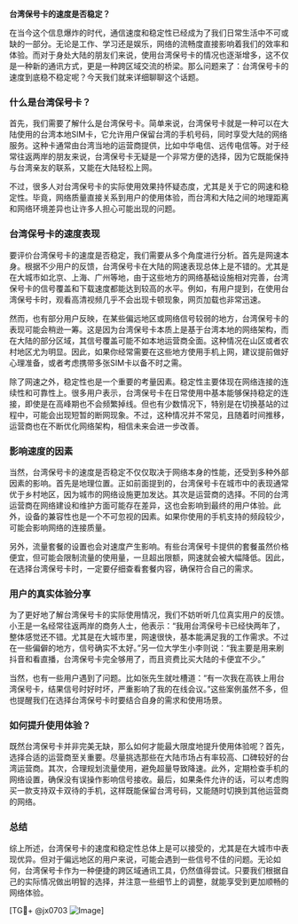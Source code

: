 **台湾保号卡的速度是否稳定？**

在当今这个信息爆炸的时代，通信速度和稳定性已经成为了我们日常生活中不可或缺的一部分。无论是工作、学习还是娱乐，网络的流畅度直接影响着我们的效率和体验。而对于身处大陆的朋友们来说，使用台湾保号卡的情况也逐渐增多，这不仅是一种新的通讯方式，更是一种跨区域交流的桥梁。那么问题来了：台湾保号卡的速度到底稳不稳定呢？今天我们就来详细聊聊这个话题。

### 什么是台湾保号卡？

首先，我们需要了解什么是台湾保号卡。简单来说，台湾保号卡就是一种可以在大陆使用的台湾本地SIM卡，它允许用户保留台湾的手机号码，同时享受大陆的网络服务。这种卡通常由台湾当地的运营商提供，比如中华电信、远传电信等。对于经常往返两岸的朋友来说，台湾保号卡无疑是一个非常方便的选择，因为它既能保持与台湾亲友的联系，又能在大陆轻松上网。

不过，很多人对台湾保号卡的实际使用效果持怀疑态度，尤其是关于它的网速和稳定性。毕竟，网络质量直接关系到用户的使用体验，而台湾和大陆之间的地理距离和网络环境差异也让许多人担心可能出现的问题。

### 台湾保号卡的速度表现

要评价台湾保号卡的速度是否稳定，我们需要从多个角度进行分析。首先是网速本身。根据不少用户的反馈，台湾保号卡在大陆的网速表现总体上是不错的。尤其是在大城市如北京、上海、广州等地，由于这些地方的网络基础设施相对完善，台湾保号卡的信号覆盖和下载速度都能达到较高的水平。例如，有用户提到，在使用台湾保号卡时，观看高清视频几乎不会出现卡顿现象，网页加载也非常迅速。

然而，也有部分用户反映，在某些偏远地区或网络信号较弱的地方，台湾保号卡的表现可能会稍逊一筹。这是因为台湾保号卡本质上是基于台湾本地的网络架构，而在大陆的部分区域，其信号覆盖可能不如本地运营商全面。这种情况在山区或者农村地区尤为明显。因此，如果你经常需要在这些地方使用手机上网，建议提前做好心理准备，或者考虑携带多张SIM卡以备不时之需。

除了网速之外，稳定性也是一个重要的考量因素。稳定性主要体现在网络连接的连续性和可靠性上。很多用户表示，台湾保号卡在日常使用中基本能够保持稳定的连接，即使是在高峰期也不会频繁掉线。但也有少数情况下，特别是在切换基站的过程中，可能会出现短暂的断网现象。不过，这种情况并不常见，且随着时间推移，运营商也在不断优化网络架构，相信未来会进一步改善。

### 影响速度的因素

当然，台湾保号卡的速度是否稳定不仅仅取决于网络本身的性能，还受到多种外部因素的影响。首先是地理位置。正如前面提到的，台湾保号卡在城市中的表现通常优于乡村地区，因为城市的网络设施更加发达。其次是运营商的选择。不同的台湾运营商在网络建设和维护方面可能存在差异，这也会影响到最终的用户体验。此外，设备的兼容性也是一个不可忽视的因素。如果你使用的手机支持的频段较少，可能会影响网络的连接质量。

另外，流量套餐的设置也会对速度产生影响。有些台湾保号卡提供的套餐虽然价格便宜，但可能会限制流量的使用量，一旦超出限额，网速就会被大幅降低。因此，在选择台湾保号卡时，一定要仔细查看套餐内容，确保符合自己的需求。

### 用户的真实体验分享

为了更好地了解台湾保号卡的实际使用情况，我们不妨听听几位真实用户的反馈。小王是一名经常往返两岸的商务人士，他表示：“我用台湾保号卡已经快两年了，整体感觉还不错。尤其是在大城市里，网速很快，基本能满足我的工作需求。不过在一些偏僻的地方，信号确实不太好。”另一位大学生小李则说：“我主要是用来刷抖音和看直播，台湾保号卡完全够用了，而且资费比买大陆的卡便宜不少。”

当然，也有一些用户遇到了问题。比如张先生就吐槽道：“有一次我在高铁上用台湾保号卡，结果信号时好时坏，严重影响了我的在线会议。”这些案例虽然不多，但也提醒我们在选择台湾保号卡时要结合自身的需求和使用场景。

### 如何提升使用体验？

既然台湾保号卡并非完美无缺，那么如何才能最大限度地提升使用体验呢？首先，选择合适的运营商至关重要。尽量挑选那些在大陆市场占有率较高、口碑较好的台湾运营商。其次，合理规划流量使用，避免超量导致降速。此外，定期检查手机的网络设置，确保没有误操作影响信号接收。最后，如果条件允许的话，可以考虑购买一款支持双卡双待的手机，这样既能保留台湾号码，又能随时切换到其他运营商的网络。

### 总结

综上所述，台湾保号卡的速度和稳定性总体上是可以接受的，尤其是在大城市中表现优异。但对于偏远地区的用户来说，可能会遇到一些信号不佳的问题。无论如何，台湾保号卡作为一种便捷的跨区域通讯工具，仍然值得尝试。只要我们根据自己的实际情况做出明智的选择，并注意一些细节上的调整，就能享受到更加顺畅的网络体验。

[TG💪+ @jx0703 ![Image](https://github.com/user-attachments/assets/dbca1d08-cadb-493c-b0ec-ad6f7a83f270)]